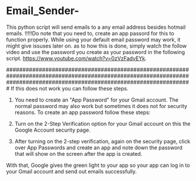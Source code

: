 # Email_Sender-
This python script will send emails to a any email address besides hotmail  emails.
!!!!!Do note that you need to, create an app passord for this to function properly.
While using your default email password may work, it might give issuses later on.
as to how this is done, simply watch the follow video and use the password you create as your password in the following script.
https://www.youtube.com/watch?v=0zVzFadvEYk.




#########################################################################################################################################################################
If this does not work you can follow these steps.
1. You need to create an "App Password" for your Gmail account. The normal password may also work but sometimes it does not for security reasons. To create an app password follow these steps:

2. Turn on the 2-Step Verification option for your Gmail account on this the Google Account security page.

3. After turning on the 2-step verification, again on the security page, click over App Passwords and create an app and note down the password that will show on the screen after the app is created.

With that, Google gives the green light to your app so your app can log in to your Gmail account and send out emails successfully.




